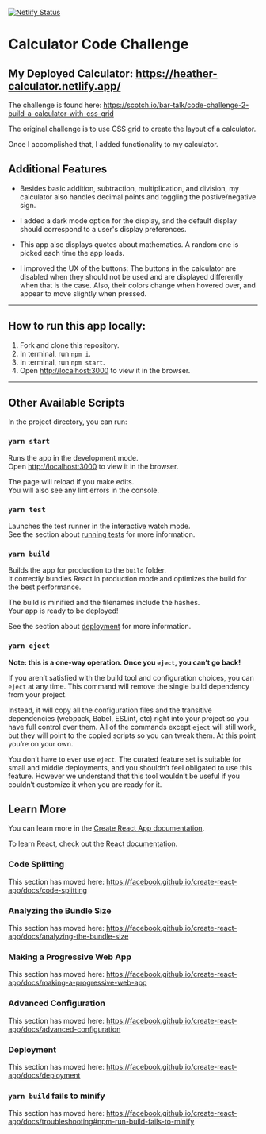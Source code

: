 [![Netlify Status](https://api.netlify.com/api/v1/badges/ea51207b-d7e6-4fdd-be63-9093b76738c4/deploy-status)](https://app.netlify.com/sites/heather-calculator/deploys)

# Calculator Code Challenge

## My Deployed Calculator: https://heather-calculator.netlify.app/

The challenge is found here: https://scotch.io/bar-talk/code-challenge-2-build-a-calculator-with-css-grid

The original challenge is to use CSS grid to create the layout of a calculator.

Once I accomplished that, I added functionality to my calculator.

## Additional Features

- Besides basic addition, subtraction, multiplication, and division, my calculator also handles decimal points and toggling the postive/negative sign.

- I added a dark mode option for the display, and the default display should correspond to a user's display preferences.

- This app also displays quotes about mathematics. A random one is picked each time the app loads.

- I improved the UX of the buttons: The buttons in the calculator are disabled when they should not be used and are displayed differently when that is the case. Also, their colors change when hovered over, and appear to move slightly when pressed.

---

## How to run this app locally:

1. Fork and clone this repository.
2. In terminal, run `npm i`.
3. In terminal, run `npm start`.
4. Open [http://localhost:3000](http://localhost:3000) to view it in the browser.

---

## Other Available Scripts

In the project directory, you can run:

### `yarn start`

Runs the app in the development mode.<br />
Open [http://localhost:3000](http://localhost:3000) to view it in the browser.

The page will reload if you make edits.<br />
You will also see any lint errors in the console.

### `yarn test`

Launches the test runner in the interactive watch mode.<br />
See the section about [running tests](https://facebook.github.io/create-react-app/docs/running-tests) for more information.

### `yarn build`

Builds the app for production to the `build` folder.<br />
It correctly bundles React in production mode and optimizes the build for the best performance.

The build is minified and the filenames include the hashes.<br />
Your app is ready to be deployed!

See the section about [deployment](https://facebook.github.io/create-react-app/docs/deployment) for more information.

### `yarn eject`

**Note: this is a one-way operation. Once you `eject`, you can’t go back!**

If you aren’t satisfied with the build tool and configuration choices, you can `eject` at any time. This command will remove the single build dependency from your project.

Instead, it will copy all the configuration files and the transitive dependencies (webpack, Babel, ESLint, etc) right into your project so you have full control over them. All of the commands except `eject` will still work, but they will point to the copied scripts so you can tweak them. At this point you’re on your own.

You don’t have to ever use `eject`. The curated feature set is suitable for small and middle deployments, and you shouldn’t feel obligated to use this feature. However we understand that this tool wouldn’t be useful if you couldn’t customize it when you are ready for it.

## Learn More

You can learn more in the [Create React App documentation](https://facebook.github.io/create-react-app/docs/getting-started).

To learn React, check out the [React documentation](https://reactjs.org/).

### Code Splitting

This section has moved here: https://facebook.github.io/create-react-app/docs/code-splitting

### Analyzing the Bundle Size

This section has moved here: https://facebook.github.io/create-react-app/docs/analyzing-the-bundle-size

### Making a Progressive Web App

This section has moved here: https://facebook.github.io/create-react-app/docs/making-a-progressive-web-app

### Advanced Configuration

This section has moved here: https://facebook.github.io/create-react-app/docs/advanced-configuration

### Deployment

This section has moved here: https://facebook.github.io/create-react-app/docs/deployment

### `yarn build` fails to minify

This section has moved here: https://facebook.github.io/create-react-app/docs/troubleshooting#npm-run-build-fails-to-minify
